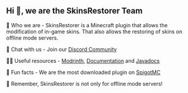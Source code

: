 ## Hi 👋, we are the SkinsRestorer Team

🙋‍️ Who we are - SkinsRestorer is a Minecraft plugin that allows the modification of in-game skins. That also allows the restoring of skins on offline mode servers.

🌈 Chat with us - Join our [Discord Community](https://skinsrestorer.net/discord)

👩‍💻 Useful resources - [Modrinth](https://modrinth.com/plugin/skinsrestorer), [Documentation](https://skinsrestorer.net/docs) and [Javadocs](https://jd.skinsrestorer.net)

🍿 Fun facts - We are the most downloaded plugin on [SpigotMC](https://www.spigotmc.org/resources/?order=download_count)

🧙 Remember, SkinsRestorer is not only for offline mode servers!
